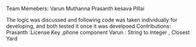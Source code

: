 Team Memebers:
Varun Muthanna
Prasanth kesava Pillai

The logic was discussed and following code was taken individually for developing,
and both tested it once it was develpoed 
Contributions:
Prasanth :License Key ,phone component
Varun : String to Integer , Closest Yard